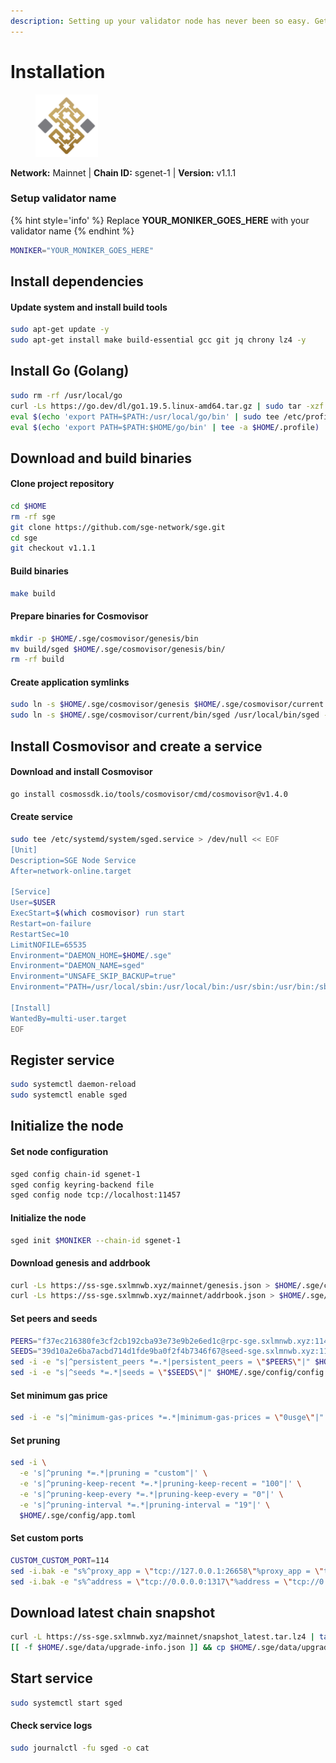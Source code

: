 ```yaml
---
description: Setting up your validator node has never been so easy. Get your validator running in minutes by following step by step instructions.
---
```


# Installation

<figure><img src="../../.gitbook/assets/sge.png" height="100" weight="100" alt=""><figcaption></figcaption></figure>

**Network:** Mainnet | **Chain ID:** sgenet-1 | **Version:** v1.1.1

### Setup validator name

{% hint style='info' %}
Replace **YOUR_MONIKER_GOES_HERE** with your validator name
{% endhint %}

```bash
MONIKER="YOUR_MONIKER_GOES_HERE"
```

## Install dependencies

#### Update system and install build tools

```bash
sudo apt-get update -y
sudo apt-get install make build-essential gcc git jq chrony lz4 -y
```

## Install Go (Golang)

```bash
sudo rm -rf /usr/local/go
curl -Ls https://go.dev/dl/go1.19.5.linux-amd64.tar.gz | sudo tar -xzf - -C /usr/local
eval $(echo 'export PATH=$PATH:/usr/local/go/bin' | sudo tee /etc/profile.d/golang.sh)
eval $(echo 'export PATH=$PATH:$HOME/go/bin' | tee -a $HOME/.profile)
```

## Download and build binaries

#### Clone project repository
```bash
cd $HOME
rm -rf sge
git clone https://github.com/sge-network/sge.git
cd sge
git checkout v1.1.1
```

#### Build binaries
```bash
make build
```

#### Prepare binaries for Cosmovisor
```bash
mkdir -p $HOME/.sge/cosmovisor/genesis/bin
mv build/sged $HOME/.sge/cosmovisor/genesis/bin/
rm -rf build
```

#### Create application symlinks
```bash
sudo ln -s $HOME/.sge/cosmovisor/genesis $HOME/.sge/cosmovisor/current -f
sudo ln -s $HOME/.sge/cosmovisor/current/bin/sged /usr/local/bin/sged -f
```

## Install Cosmovisor and create a service

#### Download and install Cosmovisor
```bash
go install cosmossdk.io/tools/cosmovisor/cmd/cosmovisor@v1.4.0
```

#### Create service
```bash
sudo tee /etc/systemd/system/sged.service > /dev/null << EOF
[Unit]
Description=SGE Node Service
After=network-online.target

[Service]
User=$USER
ExecStart=$(which cosmovisor) run start
Restart=on-failure
RestartSec=10
LimitNOFILE=65535
Environment="DAEMON_HOME=$HOME/.sge"
Environment="DAEMON_NAME=sged"
Environment="UNSAFE_SKIP_BACKUP=true"
Environment="PATH=/usr/local/sbin:/usr/local/bin:/usr/sbin:/usr/bin:/sbin:/bin:/usr/games:/usr/local/games:/snap/bin:$HOME/.sge/cosmovisor/current/bin"

[Install]
WantedBy=multi-user.target
EOF
```

## Register service
```bash
sudo systemctl daemon-reload
sudo systemctl enable sged
```

## Initialize the node

#### Set node configuration
```bash
sged config chain-id sgenet-1
sged config keyring-backend file
sged config node tcp://localhost:11457
```

#### Initialize the node
```bash
sged init $MONIKER --chain-id sgenet-1
```

#### Download genesis and addrbook
```bash
curl -Ls https://ss-sge.sxlmnwb.xyz/mainnet/genesis.json > $HOME/.sge/config/genesis.json
curl -Ls https://ss-sge.sxlmnwb.xyz/mainnet/addrbook.json > $HOME/.sge/config/addrbook.json
```

#### Set peers and seeds
```bash
PEERS="f37ec216380fe3cf2cb192cba93e73e9b2e6ed1c@rpc-sge.sxlmnwb.xyz:11456"
SEEDS="39d10a2e6ba7acbd714d1fde9ba0f2f4b7346f67@seed-sge.sxlmnwb.xyz:11456"
sed -i -e "s|^persistent_peers *=.*|persistent_peers = \"$PEERS\"|" $HOME/.sge/config/config.toml
sed -i -e "s|^seeds *=.*|seeds = \"$SEEDS\"|" $HOME/.sge/config/config.toml
```

#### Set minimum gas price
```bash
sed -i -e "s|^minimum-gas-prices *=.*|minimum-gas-prices = \"0usge\"|" $HOME/.sge/config/app.toml
```

#### Set pruning
```bash
sed -i \
  -e 's|^pruning *=.*|pruning = "custom"|' \
  -e 's|^pruning-keep-recent *=.*|pruning-keep-recent = "100"|' \
  -e 's|^pruning-keep-every *=.*|pruning-keep-every = "0"|' \
  -e 's|^pruning-interval *=.*|pruning-interval = "19"|' \
  $HOME/.sge/config/app.toml
```

#### Set custom ports
```bash
CUSTOM_CUSTOM_PORT=114
sed -i.bak -e "s%^proxy_app = \"tcp://127.0.0.1:26658\"%proxy_app = \"tcp://127.0.0.1:${CUSTOM_PORT}658\"%; s%^laddr = \"tcp://127.0.0.1:26657\"%laddr = \"tcp://127.0.0.1:${CUSTOM_PORT}657\"%; s%^pprof_laddr = \"localhost:6060\"%pprof_laddr = \"localhost:${CUSTOM_PORT}060\"%; s%^laddr = \"tcp://0.0.0.0:26656\"%laddr = \"tcp://0.0.0.0:${CUSTOM_PORT}656\"%; s%^prometheus_listen_addr = \":26660\"%prometheus_listen_addr = \":${CUSTOM_PORT}660\"%" $HOME/.sge/config/config.toml
sed -i.bak -e "s%^address = \"tcp://0.0.0.0:1317\"%address = \"tcp://0.0.0.0:${CUSTOM_PORT}317\"%; s%^address = \":8080\"%address = \":${CUSTOM_PORT}080\"%; s%^address = \"0.0.0.0:9090\"%address = \"0.0.0.0:${CUSTOM_PORT}090\"%; s%^address = \"0.0.0.0:9091\"%address = \"0.0.0.0:${CUSTOM_PORT}091\"%" $HOME/.sge/config/app.toml
```

## Download latest chain snapshot
```bash
curl -L https://ss-sge.sxlmnwb.xyz/mainnet/snapshot_latest.tar.lz4 | tar -Ilz4 -xf - -C $HOME/.sge
[[ -f $HOME/.sge/data/upgrade-info.json ]] && cp $HOME/.sge/data/upgrade-info.json $HOME/.sge/cosmovisor/genesis/upgrade-info.json
```

## Start service 

```bash
sudo systemctl start sged
```

#### Check service logs
```bash
sudo journalctl -fu sged -o cat
```
